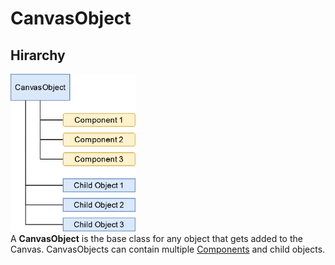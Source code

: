# CanvasObject

## Hirarchy
<img src="ObjectHirarchy.png" alt="Object hirarchy" width="200"/><br>
A **CanvasObject** is the base class for any object that gets added to the Canvas.
CanvasObjects can contain multiple [Components](Component.md) and child objects.
